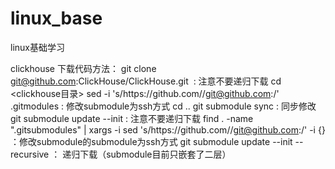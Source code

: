 # linux_base
linux基础学习

 clickhouse 下载代码方法：
git clone git@github.com:ClickHouse/ClickHouse.git  : 注意不要递归下载
cd <clickhouse目录>
sed -i 's/https:\/\/github.com\//git@github.com:/' .gitmodules : 修改submodule为ssh方式
cd ..
git submodule sync : 同步修改
git submodule update --init : 注意不要递归下载
find . -name ".gitsubmodules" | xargs -i sed 's/https:\/\/github.com\//git@github.com:/' -i {} ：修改submodule的submodule为ssh方式
git submodule update --init --recursive ： 递归下载（submodule目前只嵌套了二层）
